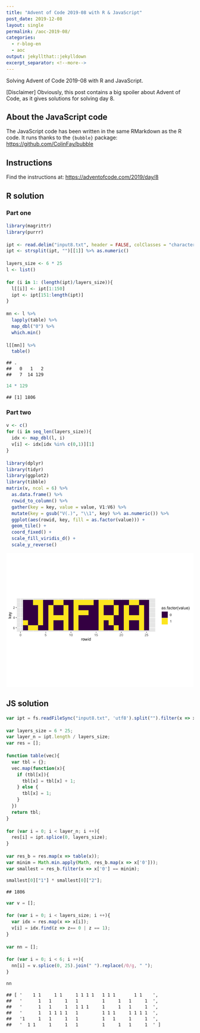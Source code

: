 ```yaml
---
title: "Advent of Code 2019-08 with R & JavaScript"
post_date: 2019-12-08
layout: single
permalink: /aoc-2019-08/
categories:
  - r-blog-en
  - aoc
output: jekyllthat::jekylldown
excerpt_separator: <!--more-->
---
```


Solving Advent of Code 2019-08 with R and JavaScript.

\[Disclaimer\] Obviously, this post contains a big spoiler about Advent
of Code, as it gives solutions for solving day 8.

## About the JavaScript code

The JavaScript code has been written in the same RMarkdown as the R
code. It runs thanks to the `{bubble}` package:
<https://github.com/ColinFay/bubble>

## Instructions

Find the instructions at: <https://adventofcode.com/2019/day/8>

## R solution

### Part one

``` r
library(magrittr)
library(purrr)

ipt <- read.delim("input8.txt", header = FALSE, colClasses = "character")$V1
ipt <- strsplit(ipt, "")[[1]] %>% as.numeric()

layers_size <- 6 * 25
l <- list()

for (i in 1: (length(ipt)/layers_size)){
  l[[i]] <- ipt[1:150]
  ipt <- ipt[151:length(ipt)]
}

mn <- l %>%
  lapply(table) %>%
  map_dbl("0") %>%
  which.min()

l[[mn]] %>%
  table()
```

    ## .
    ##   0   1   2
    ##   7  14 129

``` r
14 * 129
```

    ## [1] 1806

### Part two

``` r
v <- c()
for (i in seq_len(layers_size)){
  idx <- map_dbl(l, i)
  v[i] <- idx[idx %in% c(0,1)][1]
}

library(dplyr)
library(tidyr)
library(ggplot2)
library(tibble)
matrix(v, ncol = 6) %>%
  as.data.frame() %>%
  rowid_to_column() %>%
  gather(key = key, value = value, V1:V6) %>%
  mutate(key = gsub("V(.)", "\\1", key) %>% as.numeric()) %>%
  ggplot(aes(rowid, key, fill = as.factor(value))) +
  geom_tile() +
  coord_fixed() +
  scale_fill_viridis_d() +
  scale_y_reverse()
```

![](../assets/img/unnamed-chunk-2-1.png)<!-- -->

## JS solution

``` javascript
var ipt = fs.readFileSync("input8.txt", 'utf8').split("").filter(x => x.length != 0 & x != '\n').map(x => parseInt(x));

var layers_size = 6 * 25;
var layer_n = ipt.length / layers_size;
var res = [];

function table(vec){
  var tbl = {};
  vec.map(function(x){
    if (tbl[x]){
      tbl[x] = tbl[x] + 1;
    } else {
      tbl[x] = 1;
    }
  })
  return tbl;
}

for (var i = 0; i < layer_n; i ++){
  res[i] = ipt.splice(0, layers_size);
}

var res_b = res.map(x => table(x));
var minim = Math.min.apply(Math, res_b.map(x => x['0']));
var smallest = res_b.filter(x => x['0'] == minim);
```

``` javascript
smallest[0]["1"] * smallest[0]["2"];
```

    ## 1806

``` javascript
var v = [];

for (var i = 0; i < layers_size; i ++){
  var idx = res.map(x => x[i]);
  v[i] = idx.find(z => z== 0 | z == 1);
}

var nn = [];

for (var i = 0; i < 6; i ++){
  nn[i] = v.splice(0, 25).join(" ").replace(/0/g, " ");
}
```

``` javascript
nn
```

    ## [ '    1 1     1 1     1 1 1 1   1 1 1       1 1    ',
    ##   '      1   1     1   1         1     1   1     1  ',
    ##   '      1   1     1   1 1 1     1     1   1     1  ',
    ##   '      1   1 1 1 1   1         1 1 1     1 1 1 1  ',
    ##   '1     1   1     1   1         1   1     1     1  ',
    ##   '  1 1     1     1   1         1     1   1     1  ' ]
